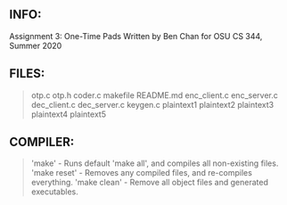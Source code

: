 INFO:
-----
Assignment 3: One-Time Pads
Written by Ben Chan for OSU CS 344, Summer 2020

FILES:
------
>otp.c			otp.h			coder.c			makefile		README.md
>enc_client.c	enc_server.c	dec_client.c	dec_server.c	keygen.c
>plaintext1		plaintext2		plaintext3		plaintext4		plaintext5		

COMPILER:
---------
>'make'			-	 Runs default 'make all', and compiles all non-existing files.
>'make reset'	-	 Removes any compiled files, and re-compiles everything.
>'make clean'	-	 Remove all object files and generated executables.
